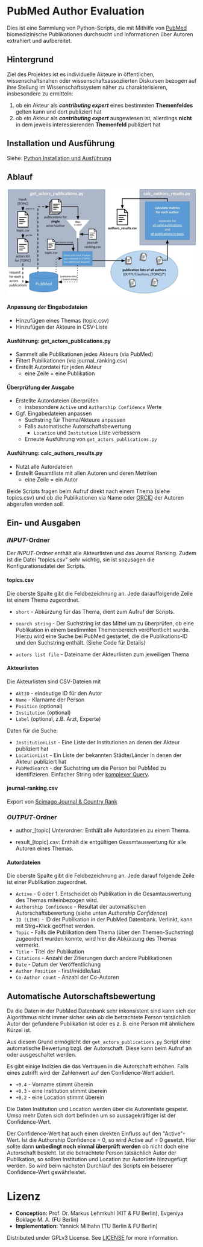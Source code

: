 PubMed Author Evaluation
========================

Dies ist eine Sammlung von Python-Scripts, die mit Mithilfe von [PubMed](https://europepmc.org/) biomedizinische Publikationen durchsucht und Informationen über Autoren extrahiert und aufbereitet.

## Hintergrund

Ziel des Projektes ist es individuelle Akteure in öffentlichen, wissenschaftsnahen oder wissenschaftsassoziierten Diskursen bezogen auf ihre Stellung im Wissenschaftssystem näher zu charakterisieren, insbesondere zu ermitteln:

1. ob ein Akteur als ***contributing expert*** eines bestimmten **Themenfeldes** gelten kann und dort publiziert hat
2. ob ein Akteur als ***contributing expert*** ausgewiesen ist, allerdings **nicht** in dem jeweils interessierenden **Themenfeld** publiziert hat


## Installation und Ausführung

Siehe: [Python Installation und Ausführung](docs/python/Installation_und_Ausfuehrung.md)

## Ablauf

![Flow Chart Grafik](docs/flow-chart.jpg)

#### Anpassung der Eingabedateien
- Hinzufügen eines Themas (topic.csv)
- Hinzufügen der Akteure in CSV-Liste

#### Ausführung: get_actors_publications.py
- Sammelt alle Publikationen jedes Akteurs (via PubMed)
- Filtert Publikationen (via journal_ranking.csv)
- Erstellt Autordatei für jeden Akteur
	- eine Zeile = eine Publikation

#### Überprüfung der Ausgabe
- Erstellte Autordateien überprüfen
	- insbesondere `Active` und `Authorship Confidence` Werte
- Ggf. Eingabedateien anpassen
	- Suchstring für Thema/Akteure anpassen
	- Falls automatische Autorschaftsbewertung
		- `Location` und `Institution` Liste verbessern
	- Erneute Ausführung von `get_actors_publications.py`

#### Ausführung: calc_authors_results.py
- Nutzt alle Autordateien
- Erstellt Gesamtliste mit allen Autoren und deren Metriken
	- eine Zeile = ein Autor

Beide Scripts fragen beim Aufruf direkt nach einem Thema (siehe topics.csv) und ob die Publikationen via Name oder [ORCID](https://orcid.org/) der Autoren abgerufen werden soll.

## Ein- und Ausgaben

### *INPUT*-Ordner

Der *INPUT*-Ordner enthält alle Akteurlisten und das Journal Ranking.
Zudem ist die Datei "topics.csv" sehr wichtig, sie ist sozusagen die Konfigurationsdatei der Scripts.

#### topics.csv

Die oberste Spalte gibt die Feldbezeichnung an.
Jede darauffolgende Zeile ist einem Thema zugeordnet.

- `short` - Abkürzung für das Thema, dient zum Aufruf der Scripts.

- `search string` - Der Suchstring ist das Mittel um zu überprüfen, ob eine Publikation in einem bestimmten Themenbereich veröffentlicht wurde.
Hierzu wird eine Suche bei PubMed gestartet, die die Publikations-ID und den Suchstring enthält. (Siehe Code für Details)

- `actors list file` - Dateiname der Akteurlisten zum jeweiligen Thema


#### Akteurlisten

Die Akteurlisten sind CSV-Dateien mit

- `AktID` - eindeutige ID für den Autor
- `Name` - Klarname der Person
- `Position` (optional)
- `Institution` (optional)
- `Label` (optional, z.B. Arzt, Experte)

Daten für die Suche:

- `InstitutionList` - Eine Liste der Institutionen an denen der Akteur publiziert hat
- `LocationList` - Ein Liste der bekannten Städte/Länder in denen der Akteur publiziert hat
- `PubMedSearch` - der Suchstring um die Person bei PubMed zu identifizieren. Einfacher String oder [komplexer Query](https://europepmc.org/Help#mostofsearch).


#### journal-ranking.csv
Export von [Scimago Journal & Country Rank](http://www.scimagojr.com/journalrank.php)


### *OUTPUT*-Ordner

- author_[topic] Unterordner: Enthält alle Autordateien zu einem Thema.

- result_[topic].csv: Enthält die entgültigen Geasmtauswertung für alle Autoren eines Themas.


#### Autordateien

Die oberste Spalte gibt die Feldbezeichnung an.
Jede darauf folgende Zeile ist einer Publikation zugeordnet.

- `Active` - 0 oder 1. Entscheidet ob Publikation in die Gesamtauswertung des Themas miteinbezogen wird.
- `Authorship Confidence` - Resultat der automatischen Autorschaftsbewertung (siehe unten *Authorship Confidence*)
- `ID (LINK)` - ID der Publikation in der PubMed Datenbank. Verlinkt, kann mit Strg+Klick geöffnet werden.
- `Topic` - Falls die Publikation dem Thema (über den Themen-Suchstring) zugeordert wurden konnte, wird hier die Abkürzung des Themas vermerkt.
- `Title` - Titel der Publikation
- `Citations` - Anzahl der Zitierungen durch andere Publikationen
- `Date` - Datum der Veröffentlichung
- `Author Position` - first/middle/last
- `Co-Author count` - Anzahl der Co-Autoren


## Automatische Autorschaftsbewertung

Da die Daten in der PubMed Datenbank sehr inkonsistent sind kann sich der Algorithmus nicht immer sicher sein ob die betrachtete Person tatsächlich Autor der gefundene Publikation ist oder es z. B. eine Person mit ähnlichem Kürzel ist.

Aus diesem Grund ermöglicht der `get_actors_publications.py` Script eine automatische Bewertung bzgl. der Autorschaft. Diese kann beim Aufruf an oder ausgeschaltet werden.

Es gibt einige Indizien die das Vertrauen in die Autorschaft erhöhen. Falls eines zutrifft wird der Zahlenwert auf den Confidence-Wert addiert.

- `+0.4` - Vorname stimmt überein
- `+0.3` - eine Institution stimmt überein
- `+0.2` - eine Location stimmt überein

Die Daten Institution und Location werden über die Autorenliste gespeist. Umso mehr Daten sich dort befinden um so aussagekräftiger ist der Confidence-Wert.

Der Confidence-Wert hat auch einen direkten Einfluss auf den "Active"-Wert. Ist die Authorship Confidence = 0, so wird Active auf = 0 gesetzt.
Hier sollte dann **unbedingt noch einmal überprüft werden** ob nicht doch eine Autorschaft besteht.
Ist die betrachtete Person tatsächlich Autor der Publikation, so sollten Institution und Location zur Autorliste hinzugefügt werden.
So wird beim nächsten Durchlauf des Scripts ein besserer Confidence-Wert gewährleistet.


# Lizenz
- **Conception:** Prof. Dr. Markus Lehmkuhl (KIT & FU Berlin), Evgeniya Boklage M. A. (FU Berlin)
- **Implementation:** Yannick Milhahn (TU Berlin & FU Berlin)

Distributed under GPLv3 License.
See [LICENSE](LICENSE) for more information.
